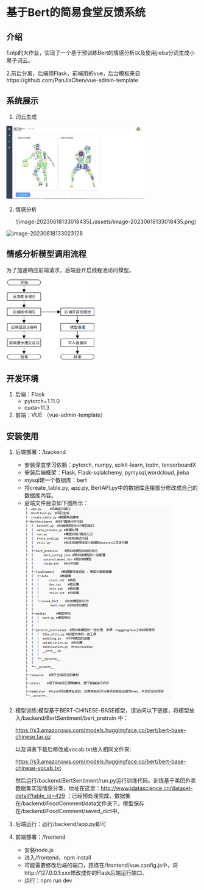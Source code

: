 # 基于Bert的简易食堂反馈系统

## 介绍

1.nlp的大作业，实现了一个基于预训练Bert的情感分析以及使用jieba分词生成小黑子词云。

2.前后分离，后端用Flask，前端用的vue，后台模板来自https://github.com/PanJiaChen/vue-admin-template

## 系统展示

1. 词云生成

![image-20230618133004066](./assets/image-20230618133004066.png)

2. 情感分析

   ![image-20230618133018435]./assets/image-20230618133018435.png)

![image-20230618133023128](E:\code\bert4food\assets\image-20230618133023128.png)

## 情感分析模型调用流程

为了加速响应前端请求，后端会开启线程池访问模型。

![img](./assets/clip_image002.png)

## 开发环境

1. 后端：Flask
   * pytorch=1.11.0
   * cuda=11.3
2. 前端：VUE （vue-admin-template）

## 安装使用

1. 后端部署：/backend

   * 安装深度学习依赖：pytorch, numpy, scikit-learn, tqdm, tensorboardX
   * 安装后端框架：Flask, Flask-sqlalchemy, pymysql,wordcloud, jieba
   * mysql建一个数据库：bert
   * 将create_table.py, app.py, BertAPI.py中的数据库连接部分修改成自己的数据库内容。
   * 后端文件目录如下图所示：![image-20230618134113023](./assets/image-20230618134113023.png)

2. 模型训练:模型基于BERT-CHINESE-BASE模型，请访问以下链接，将模型放入/backend/BertSentiment/bert_pretrain 中：

   https://s3.amazonaws.com/models.huggingface.co/bert/bert-base-chinese.tar.gz

   以及词表下载后修改成vocab.txt放入相同文件夹:

   https://s3.amazonaws.com/models.huggingface.co/bert/bert-base-chinese-vocab.txt

   然后运行/backend/BertSentiment/run.py运行训练代码。训练基于美团外卖数据集实现情感分类，地址在这里：http://www.idatascience.cn/dataset-detail?table_id=429 ；已经预处理完成，数据集在/backend/FoodComment/data文件夹下。模型保存在/backend/FoodComment/saved_dict中。

3. 后端运行：运行/backend/app.py即可

4. 前端部署：/frontend

   * 安装node.js
   * 进入/frontend，npm install
   * 可能需要修改后端的端口，路径在/frontend/vue.config.js中，将http://127.0.0.1:xxx修改成你的Flask后端运行端口。
   * 运行：npm run dev